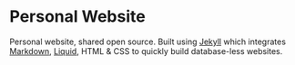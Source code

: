 # Personal Website
Personal website, shared open source. Built using [Jekyll](https://jekyllrb.com/) which integrates [Markdown](https://www.markdownguide.org/), [Liquid](https://shopify.github.io/liquid/), HTML & CSS to quickly build database-less websites.

